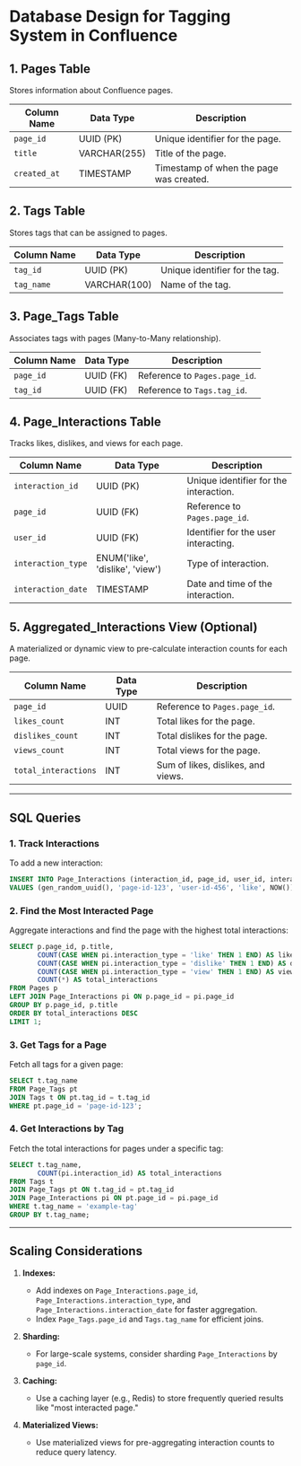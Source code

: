 # Database Design for Tagging System in Confluence

## 1. Pages Table
Stores information about Confluence pages.

| Column Name     | Data Type      | Description                        |
|------------------|----------------|------------------------------------|
| `page_id`       | UUID (PK)      | Unique identifier for the page.    |
| `title`         | VARCHAR(255)   | Title of the page.                 |
| `created_at`    | TIMESTAMP      | Timestamp of when the page was created. |

## 2. Tags Table
Stores tags that can be assigned to pages.

| Column Name     | Data Type      | Description                       |
|------------------|----------------|-----------------------------------|
| `tag_id`        | UUID (PK)      | Unique identifier for the tag.    |
| `tag_name`      | VARCHAR(100)   | Name of the tag.                  |

## 3. Page_Tags Table
Associates tags with pages (Many-to-Many relationship).

| Column Name     | Data Type      | Description                       |
|------------------|----------------|-----------------------------------|
| `page_id`       | UUID (FK)      | Reference to `Pages.page_id`.     |
| `tag_id`        | UUID (FK)      | Reference to `Tags.tag_id`.       |

## 4. Page_Interactions Table
Tracks likes, dislikes, and views for each page.

| Column Name     | Data Type      | Description                       |
|------------------|----------------|-----------------------------------|
| `interaction_id`| UUID (PK)      | Unique identifier for the interaction. |
| `page_id`       | UUID (FK)      | Reference to `Pages.page_id`.     |
| `user_id`       | UUID (FK)      | Identifier for the user interacting. |
| `interaction_type` | ENUM('like', 'dislike', 'view') | Type of interaction. |
| `interaction_date` | TIMESTAMP    | Date and time of the interaction. |

## 5. Aggregated_Interactions View (Optional)
A materialized or dynamic view to pre-calculate interaction counts for each page.

| Column Name     | Data Type      | Description                        |
|------------------|----------------|------------------------------------|
| `page_id`       | UUID           | Reference to `Pages.page_id`.      |
| `likes_count`   | INT            | Total likes for the page.          |
| `dislikes_count`| INT            | Total dislikes for the page.       |
| `views_count`   | INT            | Total views for the page.          |
| `total_interactions` | INT       | Sum of likes, dislikes, and views. |

---

## SQL Queries

### 1. Track Interactions
To add a new interaction:
```sql
INSERT INTO Page_Interactions (interaction_id, page_id, user_id, interaction_type, interaction_date)
VALUES (gen_random_uuid(), 'page-id-123', 'user-id-456', 'like', NOW());
```

### 2. Find the Most Interacted Page
Aggregate interactions and find the page with the highest total interactions:
```sql
SELECT p.page_id, p.title, 
       COUNT(CASE WHEN pi.interaction_type = 'like' THEN 1 END) AS likes_count,
       COUNT(CASE WHEN pi.interaction_type = 'dislike' THEN 1 END) AS dislikes_count,
       COUNT(CASE WHEN pi.interaction_type = 'view' THEN 1 END) AS views_count,
       COUNT(*) AS total_interactions
FROM Pages p
LEFT JOIN Page_Interactions pi ON p.page_id = pi.page_id
GROUP BY p.page_id, p.title
ORDER BY total_interactions DESC
LIMIT 1;
```

### 3. Get Tags for a Page
Fetch all tags for a given page:
```sql
SELECT t.tag_name
FROM Page_Tags pt
JOIN Tags t ON pt.tag_id = t.tag_id
WHERE pt.page_id = 'page-id-123';
```

### 4. Get Interactions by Tag
Fetch the total interactions for pages under a specific tag:
```sql
SELECT t.tag_name, 
       COUNT(pi.interaction_id) AS total_interactions
FROM Tags t
JOIN Page_Tags pt ON t.tag_id = pt.tag_id
JOIN Page_Interactions pi ON pt.page_id = pi.page_id
WHERE t.tag_name = 'example-tag'
GROUP BY t.tag_name;
```

---

## Scaling Considerations

1. **Indexes:**
   - Add indexes on `Page_Interactions.page_id`, `Page_Interactions.interaction_type`, and `Page_Interactions.interaction_date` for faster aggregation.
   - Index `Page_Tags.page_id` and `Tags.tag_name` for efficient joins.

2. **Sharding:**
   - For large-scale systems, consider sharding `Page_Interactions` by `page_id`.

3. **Caching:**
   - Use a caching layer (e.g., Redis) to store frequently queried results like "most interacted page."

4. **Materialized Views:**
   - Use materialized views for pre-aggregating interaction counts to reduce query latency.
